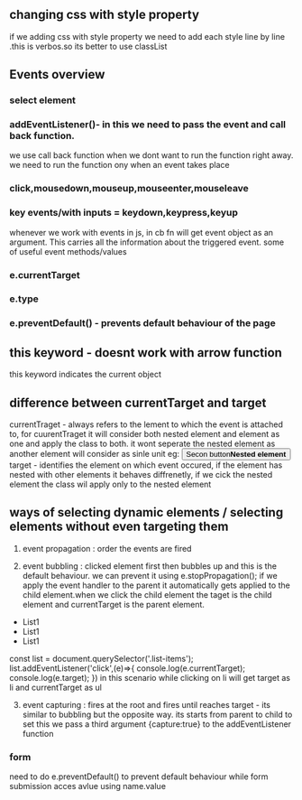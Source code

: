 ## changing css with style property
if we adding css with style property we need to add each style line by line .this is verbos.so its better to use classList
## Events overview
### select element
### addEventListener()- in this we need to pass the event and call back function.
we use call back function when we dont want to run the function right away. we need to run the function ony when an event takes place

### click,mousedown,mouseup,mouseenter,mouseleave

### key events/with inputs = keydown,keypress,keyup

whenever we work with events in js, in cb fn will get event object as an argument. This carries all the information about the triggered event.
some of  useful event methods/values
### e.currentTarget
### e.type
### e.preventDefault() - prevents default behaviour of the page

## this keyword - doesnt work with arrow function
this keyword indicates the current object

## difference between currentTarget and target
currentTraget - always refers to the lement to which the event is attached to, for cuurentTraget it will consider both nested element and element as one and apply the class to both. it wont seperate the nested element as another element will consider as sinle unit
eg: 
<button class="btn">Secon button<strong>Nested element</strong></button>
target - identifies the element on which event occured, if the element has nested with other elements it behaves diffrenetly, if we cick the nested element the class wil apply only to the nested element

## ways of selecting dynamic elements / selecting elements without even targeting them
1. event propagation : order the events are fired

2. event bubbling : clicked element first then bubbles up and this is the default behaviour. we can prevent it using e.stopPropagation();
if we apply the event handler to the parent it automatically gets applied to the child element.when we click the child element the taget is the child element and currentTarget is the parent element.
<ul class="list-items">
    <li class="item">List1</li>
    <li class="item">List1</li>
    <li class="item">List1</li>
</ul>
const list = document.querySelector('.list-items');
list.addEventListener('click',(e)=>{
console.log(e.currentTarget);
console.log(e.target);
})
in this scenario while clicking on li will get target as li and currentTarget as ul

3. event capturing : fires at the root and fires until reaches target - its similar to bubbling but the opposite way. its starts from parent to child
to set this we pass a third argument {capture:true} to the addEventListener function


### form 
need to do e.preventDefault() to prevent default behaviour while form submission
acces avlue using name.value




